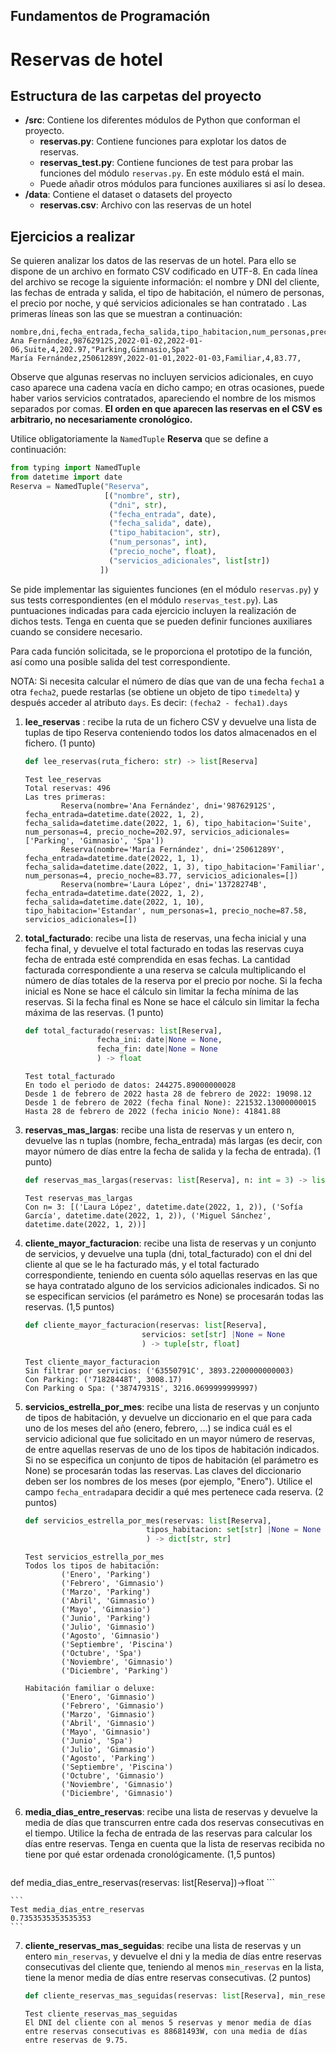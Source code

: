 ## Fundamentos de Programación
# Reservas de hotel

## Estructura de las carpetas del proyecto

* **/src**: Contiene los diferentes módulos de Python que conforman el proyecto.
    * **reservas.py**: Contiene funciones para explotar los datos de reservas.
    * **reservas_test.py**: Contiene funciones de test para probar las funciones del módulo `reservas.py`. En este módulo está el main.
    * Puede añadir otros módulos para funciones auxiliares si así lo desea.
* **/data**: Contiene el dataset o datasets del proyecto
    * **reservas.csv**: Archivo con las reservas de un hotel 

## Ejercicios a realizar

Se quieren analizar los datos de las reservas de un hotel. Para ello se dispone de un archivo en formato CSV codificado en UTF-8. En cada línea del archivo se recoge la siguiente información: el nombre y DNI del cliente, las fechas de entrada y salida, el tipo de habitación, el número de personas, el precio por noche, y qué servicios adicionales se han contratado . Las primeras líneas son las que se muestran a continuación:

```
nombre,dni,fecha_entrada,fecha_salida,tipo_habitacion,num_personas,precio_noche,servicios_adicionales
Ana Fernández,98762912S,2022-01-02,2022-01-06,Suite,4,202.97,"Parking,Gimnasio,Spa"
María Fernández,25061289Y,2022-01-01,2022-01-03,Familiar,4,83.77,
```

Observe que algunas reservas no incluyen servicios adicionales, en cuyo caso aparece una cadena vacía en dicho campo; en otras ocasiones, puede haber varios servicios contratados, apareciendo el nombre de los mismos separados por comas. **El orden en que aparecen las reservas en el CSV es arbitrario, no necesariamente cronológico.**

Utilice obligatoriamente la `NamedTuple` **Reserva** que se define a continuación:

```python
from typing import NamedTuple
from datetime import date
Reserva = NamedTuple("Reserva", 
                     [("nombre", str),
                      ("dni", str),
                      ("fecha_entrada", date),
                      ("fecha_salida", date),
                      ("tipo_habitacion", str),
                      ("num_personas", int),
                      ("precio_noche", float),
                      ("servicios_adicionales", list[str])
                    ])

```

Se pide implementar las siguientes funciones (en el módulo ``reservas.py``) y sus tests correspondientes (en el módulo ``reservas_test.py``). Las puntuaciones indicadas para cada ejercicio incluyen la realización de dichos tests. Tenga en cuenta que se pueden definir funciones auxiliares cuando se considere necesario.

Para cada función solicitada, se le proporciona el prototipo de la función, así como una posible salida del test correspondiente.

NOTA: Si necesita calcular el número de días que van de una fecha ``fecha1`` a otra ``fecha2``, puede restarlas (se obtiene un objeto de tipo ``timedelta``) y después acceder al atributo ``days``. Es decir: ``(fecha2 - fecha1).days``

1.	**lee_reservas** : recibe la ruta de un fichero CSV y devuelve una lista de tuplas de tipo Reserva conteniendo todos los datos almacenados en el fichero. (1 punto)

    ```python
    def lee_reservas(ruta_fichero: str) -> list[Reserva]
    ```

    ```
    Test lee_reservas
    Total reservas: 496
    Las tres primeras:
            Reserva(nombre='Ana Fernández', dni='98762912S', fecha_entrada=datetime.date(2022, 1, 2), fecha_salida=datetime.date(2022, 1, 6), tipo_habitacion='Suite', num_personas=4, precio_noche=202.97, servicios_adicionales=['Parking', 'Gimnasio', 'Spa'])
            Reserva(nombre='María Fernández', dni='25061289Y', fecha_entrada=datetime.date(2022, 1, 1), fecha_salida=datetime.date(2022, 1, 3), tipo_habitacion='Familiar', num_personas=4, precio_noche=83.77, servicios_adicionales=[])
            Reserva(nombre='Laura López', dni='13728274B', fecha_entrada=datetime.date(2022, 1, 2), fecha_salida=datetime.date(2022, 1, 10), tipo_habitacion='Estandar', num_personas=1, precio_noche=87.58, servicios_adicionales=[])
    ```

2.	**total_facturado**: recibe una lista de reservas, una fecha inicial y una fecha final, y devuelve el total facturado en todas las reservas cuya fecha de entrada esté comprendida en esas fechas. La cantidad facturada correspondiente a una reserva se calcula multiplicando el número de días totales de la reserva por el precio por noche. Si la fecha inicial es None se hace el cálculo sin limitar la fecha mínima de las reservas. Si la fecha final es None se hace el cálculo sin limitar la fecha máxima de las reservas. (1 punto)

    ```python
    def total_facturado(reservas: list[Reserva], 
                    fecha_ini: date|None = None, 
                    fecha_fin: date|None = None
                    ) -> float
    ```

    ```
    Test total_facturado
    En todo el periodo de datos: 244275.89000000028
    Desde 1 de febrero de 2022 hasta 28 de febrero de 2022: 19098.12
    Desde 1 de febrero de 2022 (fecha final None): 221532.13000000015
    Hasta 28 de febrero de 2022 (fecha inicio None): 41841.88
    ```

3.	**reservas_mas_largas**: recibe una lista de reservas y un entero n, devuelve las n tuplas (nombre, fecha_entrada) más largas (es decir, con mayor número de días entre la fecha de salida y la fecha de entrada).  (1 punto)

    ```python
    def reservas_mas_largas(reservas: list[Reserva], n: int = 3) -> list[tuple[str, date]]
    ```

    ```
    Test reservas_mas_largas
    Con n= 3: [('Laura López', datetime.date(2022, 1, 2)), ('Sofía García', datetime.date(2022, 1, 2)), ('Miguel Sánchez', datetime.date(2022, 1, 2))]
    ```

4.	**cliente_mayor_facturacion**: recibe una lista de reservas y un conjunto de servicios, y devuelve una tupla (dni, total_facturado) con el dni del cliente al que se le ha facturado más, y el total facturado correspondiente, teniendo en cuenta sólo aquellas reservas en las que se haya contratado alguno de los servicios adicionales indicados. Si no se especifican servicios (el parámetro es None) se procesarán todas las reservas. (1,5 puntos)

    ```python
    def cliente_mayor_facturacion(reservas: list[Reserva], 
                              servicios: set[str] |None = None
                              ) -> tuple[str, float]
    ```

    ```
    Test cliente_mayor_facturacion
    Sin filtrar por servicios: ('63550791C', 3893.2200000000003)
    Con Parking: ('71828448T', 3008.17)
    Con Parking o Spa: ('38747931S', 3216.0699999999997)
    ```

5.	**servicios_estrella_por_mes**: recibe una lista de reservas y un conjunto de tipos de habitación, y devuelve un diccionario en el que para cada uno de los meses del año (enero, febrero, ...) se indica cuál es el servicio adicional que fue solicitado en un mayor número de reservas, de entre aquellas reservas de uno de los tipos de habitación indicados. Si no se especifica un conjunto de tipos de habitación (el parámetro es None) se procesarán todas las reservas. Las claves del diccionario deben ser los nombres de los meses (por ejemplo, "Enero"). Utilice el campo ``fecha_entrada``para decidir a qué mes pertenece cada reserva. (2 puntos)

    ```python
    def servicios_estrella_por_mes(reservas: list[Reserva], 
                               tipos_habitacion: set[str] |None = None
                               ) -> dict[str, str]
    ```

    ```
    Test servicios_estrella_por_mes
    Todos los tipos de habitación:
            ('Enero', 'Parking')
            ('Febrero', 'Gimnasio')
            ('Marzo', 'Parking')
            ('Abril', 'Gimnasio')
            ('Mayo', 'Gimnasio')
            ('Junio', 'Parking')
            ('Julio', 'Gimnasio')
            ('Agosto', 'Gimnasio')
            ('Septiembre', 'Piscina')
            ('Octubre', 'Spa')
            ('Noviembre', 'Gimnasio')
            ('Diciembre', 'Parking')

    Habitación familiar o deluxe:
            ('Enero', 'Gimnasio')
            ('Febrero', 'Gimnasio')
            ('Marzo', 'Gimnasio')
            ('Abril', 'Gimnasio')
            ('Mayo', 'Gimnasio')
            ('Junio', 'Spa')
            ('Julio', 'Gimnasio')
            ('Agosto', 'Parking')
            ('Septiembre', 'Piscina')
            ('Octubre', 'Gimnasio')
            ('Noviembre', 'Gimnasio')
            ('Diciembre', 'Gimnasio')
    ```

6.	**media_dias_entre_reservas**: recibe una lista de reservas y devuelve la media de días que transcurren entre cada dos reservas consecutivas en el tiempo. Utilice la fecha de entrada de las reservas para calcular los días entre reservas. Tenga en cuenta que la lista de reservas recibida no tiene por qué estar ordenada cronológicamente. (1,5 puntos)

    ```python
   def media_dias_entre_reservas(reservas: list[Reserva])->float
    ```

    ```
    Test media_dias_entre_reservas
    0.7353535353535353
    ```

7. **cliente_reservas_mas_seguidas**: recibe una lista de reservas y un entero ``min_reservas``, y devuelve el dni y la media de días entre reservas consecutivas del cliente que, teniendo al menos ``min_reservas`` en la lista, tiene la menor media de días entre reservas consecutivas. (2 puntos)

    ```python
    def cliente_reservas_mas_seguidas(reservas: list[Reserva], min_reservas: int) -> str
    ```

    ```
    Test cliente_reservas_mas_seguidas
    El DNI del cliente con al menos 5 reservas y menor media de días entre reservas consecutivas es 88681493W, con una media de días entre reservas de 9.75.
    ```
